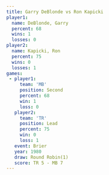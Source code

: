 ```yaml
---
title: Garry DeBlonde vs Ron Kapicki
player1:               
  name: DeBlonde, Garry
  percent: 68          
  wins: 1              
  losses: 0            
player2:               
  name: Kapicki, Ron   
  percent: 75          
  wins: 0              
  losses: 1            
games:
 - player1:          
     team: 'MB'      
     position: Second
     percent: 68     
     win: 1          
     loss: 0         
   player2:        
     team: 'TR'    
     position: Lead
     percent: 75   
     win: 0        
     loss: 1       
   event: Brier        
   year: 1980          
   draw: Round Robin(1)
   score: TR 5 - MB 7  
---
```

